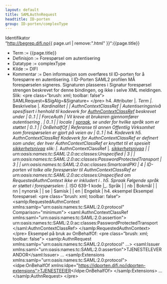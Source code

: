 ```yaml
---
layout: default
title: SAMLAuthnRequest
headtitle: ID-porten
group: ID-porten/complexType
---
```


Identifikator  
“http://begrep.difi.no{{ page.url | remove:".html" }}“:{{page.title}}
- Term := {{page.title}}
- Definisjon := Forespørsel om autentisering
- Datatype := complexType
- Kilde := DIFI
- Kommentar := Den informasjon som overføres til ID-porten for å forespørre en autentisering.
I ID-Porten SAML2 profilen MÅ forespørselen signeres. Signaturen plasseres i Signatur forespørsel strengen beskrevet for denne bindingen, og ikke i selve XML meldingen. Slik:
\<pre class=”brush: xml; toolbar: false“\>
SAMLRequest=<req>&SigAlg=<alg>&Signature=<SIGNATUR>
\</pre\>
h4. Attributer
|*. Term |*. Beskrivelse |*. Kardinalitet |
| AuthnContextClassRef | Autentiseringsnivå spesifisert i henhold til kodeverk for [AuthnContextClassRef](#AuthnContextClassRef) beskrevet under | 0..1 |
| ForceAuth | Vil kreve at brukeren gjennomfører autentisering . | 0..1 |
| locale | [spraak](/Felles/spraak), se under for hvilke språk som er støttet | 0..1 |
| OnBehalfOf | Referanse til annen Offentlig Virksomhet som forespørselen er gjort på veien av | 0..1 |
h4. Kodeverk
h5. AuthnContextClassRef
Kodeverk for AuthnContextClassRef er definert som under, der hver AuthnContextClassRef er knyttet til et spesielt [sikkerhetsnivaa](/Felles/sikkerhetsnivaa) slik:
|*. AuthnContextClassRef |*. [sikkerhetsnivaa](/Felles/sikkerhetsnivaa) |
| urn:oasis:names:tc:SAML:2.0:ac:classes:Unspecified | 3 |
| urn:oasis:names:tc:SAML:2.0:ac:classes:PasswordProtectedTransport | 3 |
| urn:oasis:names:tc:SAML:2.0:ac:classes:SmartcardPKI | 4 |
ID-porten vil tolke alle forespørsler til AuthnContextClassRef er urn:oasis:names:tc:SAML:2.0:ac:classes:Unspecified om RequestedAuthnContext ikke er inkludert i <AuthnRequest>.
h5. Spraak
Følgende språk er støttet i forespørselen:
|*. ISO 639-1 kode |\_. Språk |
| nb | Bokmål |
| nn | nynorsk |
| se | Samisk |
| en | Engelsk |
h4. eksempel
Eksempel forespørsel:
\<pre class=”brush: xml; toolbar: false“\>
<samlp:RequestedAuthnContext xmlns:samlp="urn:oasis:names:tc:SAML:2.0:protocol" Comparison="minimum">
 <saml:AuthnContextClassRef xmlns:saml="urn:oasis:names:tc:SAML:2.0:assertion">
 urn:oasis:names:tc:SAML:2.0:ac:classes:PasswordProtectedTransport
 </saml:AuthnContextClassRef>
</samlp:RequestedAuthnContext>
\</pre\>
Eksempel på bruk av OnBehalfOf:
\<pre class=”brush: xml; toolbar: false"\>
<samlp:AuthnRequest xmlns:samlp="urn:oasis:names:tc:SAML:2.0:protocol" ...>
 <saml:Issuer xmlns:saml="urn:oasis:names:tc:SAML:2.0:assertion">TJENESTELEVERANDOR</saml:Issuer>
 …
 <samlp:Extensions xmlns:samlp="urn:oasis:names:tc:SAML:2.0:protocol">
 <idpe:OnBehalfOf xmlns:idpe="https://idporten.difi.no/idporten-extensions">TJENESTEEIER</idpe:OnBehalfOf>
 </samlp:Extensions>
 …
</samlp:AuthnRequest>
\</pre\>
